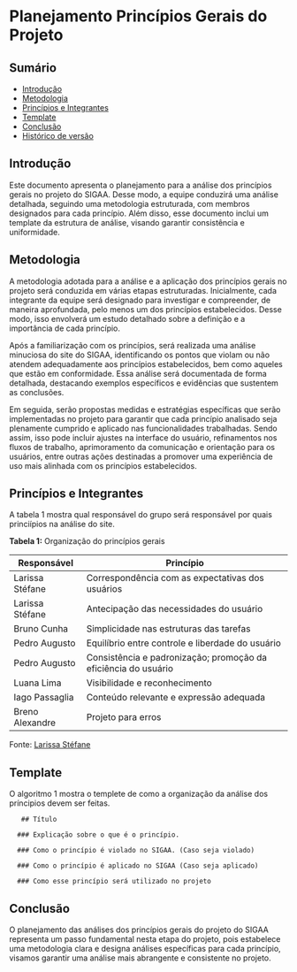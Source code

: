 # Planejamento Princípios Gerais do Projeto

## Sumário
* [Introdução](#Introdução)
* [Metodologia](#Metodologia)
* [Princípios e Integrantes](#Princípios-e-Integrantes)
* [Template](#Template)
* [Conclusão](#Conclusão)
* [Histórico de versão](#Histórico-de-versão)

## Introdução

Este documento apresenta o planejamento para a análise dos princípios gerais no projeto do SIGAA. Desse modo, a equipe conduzirá uma análise detalhada, seguindo uma metodologia estruturada, com membros designados para cada princípio. Além disso, esse documento inclui um template da estrutura de análise, visando garantir consistência e uniformidade. 

## Metodologia

A metodologia adotada para a análise e a aplicação dos princípios gerais no projeto será conduzida em várias etapas estruturadas. Inicialmente, cada integrante da equipe será designado para investigar e compreender, de maneira aprofundada, pelo menos um dos princípios estabelecidos. Desse modo, isso envolverá um estudo detalhado sobre a definição e a importância de cada princípio.

Após a familiarização com os princípios, será realizada uma análise minuciosa do site do SIGAA, identificando os pontos que violam ou não atendem adequadamente aos princípios estabelecidos, bem como aqueles que estão em conformidade. Essa análise será documentada de forma detalhada, destacando exemplos específicos e evidências que sustentem as conclusões.

Em seguida, serão propostas medidas e estratégias específicas que serão implementadas no projeto para garantir que cada princípio analisado seja plenamente cumprido e aplicado nas funcionalidades trabalhadas. Sendo assim, isso pode incluir ajustes na interface do usuário, refinamentos nos fluxos de trabalho, aprimoramento da comunicação e orientação para os usuários, entre outras ações destinadas a promover uma experiência de uso mais alinhada com os princípios estabelecidos.

##  Princípios e Integrantes

A tabela 1 mostra qual responsável do grupo será responsável por quais princiípios na análise do site.

**Tabela 1:**  Organização do princípios gerais

| Responsável        | Princípio                                                     |
|--------------------|---------------------------------------------------------------|
| Larissa Stéfane    | Correspondência com as expectativas dos usuários              |
| Larissa Stéfane    | Antecipação das necessidades do usuário                        |
| Bruno Cunha        | Simplicidade nas estruturas das tarefas                        |
| Pedro Augusto      | Equilíbrio entre controle e liberdade do usuário              |
| Pedro Augusto      | Consistência e padronização; promoção da eficiência do usuário|
| Luana Lima         | Visibilidade e reconhecimento                                  |
| Iago Passaglia     | Conteúdo relevante e expressão adequada                        |
| Breno Alexandre    | Projeto para erros                                             |

Fonte: [Larissa Stéfane](https://github.com/SkywalkerSupreme)

## Template

O algoritmo 1 mostra o templete de como a organização da análise dos príncipios devem ser feitas.

       ## Título
      
      ### Explicação sobre o que é o princípio.
      
      ### Como o princípio é violado no SIGAA. (Caso seja violado)
      
      ### Como o princípio é aplicado no SIGAA (Caso seja aplicado)
      
      ### Como esse princípio será utilizado no projeto
      

## Conclusão

O planejamento das análises dos princípios gerais do projeto do SIGAA representa um passo fundamental nesta etapa do projeto, pois estabelece uma metodologia clara e designa análises específicas para cada princípio, visamos garantir uma análise mais abrangente e consistente no projeto. 


